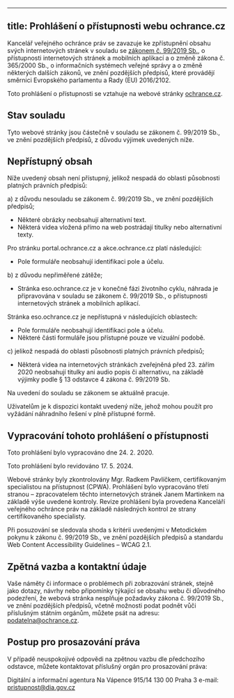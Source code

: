 ---                                                                                                                                                                                      ---
title: Prohlášení o přístupnosti webu ochrance.cz
---

Kancelář veřejného ochránce práv se zavazuje ke zpřístupnění obsahu svých internetových stránek v souladu se [zákonem č. 99/2019 Sb.](https://www.zakonyprolidi.cz/cs/2019-99), o přístupnosti internetových stránek a mobilních aplikací a o změně zákona č. 365/2000 Sb., o informačních systémech veřejné správy a o změně některých dalších zákonů, ve znění pozdějších předpisů, které provádějí směrnici Evropského parlamentu a Rady (EU) 2016/2102.

Toto prohlášení o přístupnosti se vztahuje na webové stránky [ochrance.cz](https://www.ochrance.cz).

## Stav souladu

Tyto webové stránky jsou částečně v souladu se zákonem č. 99/2019 Sb., ve znění pozdějších předpisů, z důvodu výjimek uvedených níže.

## Nepřístupný obsah

Níže uvedený obsah není přístupný, jelikož nespadá do oblasti působnosti platných právních předpisů:

a)	z důvodu nesouladu se zákonem č. 99/2019 Sb., ve znění pozdějších předpisů;
- Některé obrázky neobsahují alternativní text.
- Některá videa vložená přímo na web postrádají titulky nebo alternativní texty.

Pro stránku portal.ochrance.cz a akce.ochrance.cz platí následující:
- Pole formuláře neobsahují identifikaci pole a účelu.

b)	z důvodu nepřiměřené zátěže;
-	Stránka eso.ochrance.cz je v konečné fázi životního cyklu, náhrada je připravována v souladu se zákonem č. 99/2019 Sb., o přístupnosti internetových stránek a mobilních aplikací.

Stránka eso.ochrance.cz je nepřístupná v následujících oblastech:
-	Pole formuláře neobsahují identifikaci pole a účelu.
-	Některé části formuláře jsou přístupné pouze ve vizuální podobě.

c) jelikož nespadá do oblasti působnosti platných právních předpisů;
- Některá videa na internetových stránkách zveřejněná před 23. zářím 2020 neobsahují titulky ani audio popis či alternativu, na základě výjimky podle § 13 odstavce 4 zákona č. 99/2019 Sb.

Na uvedení do souladu se zákonem se aktuálně pracuje. 

Uživatelům je k dispozici kontakt uvedený níže, jehož mohou použít pro vyžádání náhradního řešení v plně přístupné formě.

## Vypracování tohoto prohlášení o přístupnosti

Toto prohlášení bylo vypracováno dne 24. 2. 2020.

Toto prohlášení bylo revidováno 17. 5. 2024.

Webové stránky byly zkontrolovány Mgr. Radkem Pavlíčkem, certifikovaným specialistou na přístupnost (CPWA). Prohlášení bylo vypracováno třetí stranou – zpracovatelem těchto internetových stránek Janem Martinkem na základě výše uvedené kontroly. Revize prohlášení byla provedena Kanceláří veřejného ochránce práv na základě následných kontrol ze strany certifikovaného specialisty.

Při posuzování se sledovala shoda s kritérii uvedenými v Metodickém pokynu k zákonu č. 99/2019 Sb., ve znění pozdějších předpisů a standardu Web Content Accessibility Guidelines – WCAG 2.1.

## Zpětná vazba a kontaktní údaje

Vaše náměty či informace o problémech při zobrazování stránek, stejně jako dotazy, návrhy nebo připomínky týkající se obsahu webu či důvodného podezření, že webová stránka nesplňuje požadavky zákona č. 99/2019 Sb., ve znění pozdějších předpisů, včetně možnosti podat podnět vůči příslušným státním orgánům, můžete psát na adresu: [podatelna@ochrance.cz](mailto:podatelna@ochrance.cz).

## Postup pro prosazování práva

V případě neuspokojivé odpovědi na zpětnou vazbu dle předchozího odstavce, můžete kontaktovat příslušný orgán pro prosazování práva:

Digitální a informační agentura
Na Vápence 915/14
130 00 Praha 3
e-mail:  [pristupnost@dia.gov.cz](mailto:pristupnost@dia.gov.cz)
